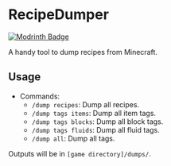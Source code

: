 # RecipeDumper

[![Modrinth Badge](https://img.shields.io/badge/Available-RecipeDumper?style=for-the-badge&logo=modrinth&label=Modrinth&labelColor=hsl(221%2C%2039%25%2C%2011%25)&color=1a202c&link=https%3A%2F%2Fmodrinth.com%2Fmod%2Frecipedumper)](https://modrinth.com/mod/recipedumper)

A handy tool to dump recipes from Minecraft.

## Usage

- Commands:
  - `/dump recipes`: Dump all recipes.
  - `/dump tags items`: Dump all item tags.
  - `/dump tags blocks`: Dump all block tags.
  - `/dump tags fluids`: Dump all fluid tags.
  - `/dump all`: Dump all tags.

Outputs will be in `[game directory]/dumps/`.
